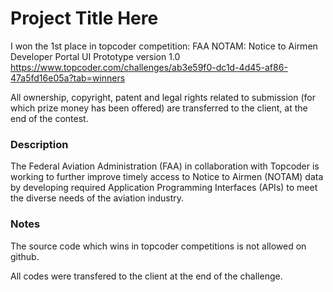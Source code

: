 
# Project Title Here
I won the 1st place in topcoder competition:
FAA NOTAM: Notice to Airmen Developer Portal UI Prototype version 1.0
https://www.topcoder.com/challenges/ab3e59f0-dc1d-4d45-af86-47a5fd16e05a?tab=winners

All ownership, copyright, patent and legal rights related to submission (for which prize money has been offered) are transferred to the client, at the end of the contest.  

### Description

The Federal Aviation Administration (FAA) in collaboration with Topcoder is working to further improve timely access to Notice to Airmen (NOTAM) data by developing required Application Programming Interfaces (APIs) to meet the diverse needs of the aviation industry.

### Notes

The source code which wins in topcoder competitions is not allowed on github.

All codes were transfered to the client at the end of the challenge.
